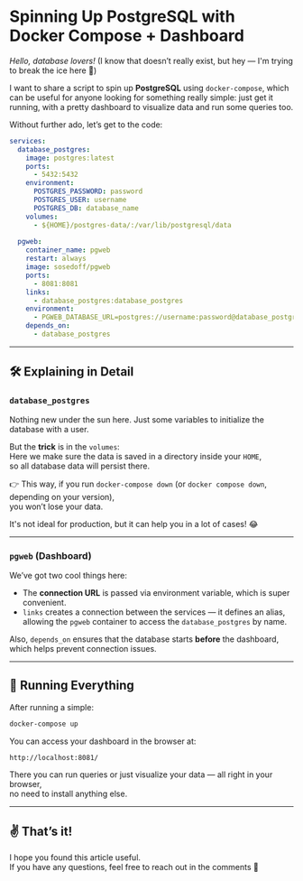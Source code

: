 # Spinning Up PostgreSQL with Docker Compose + Dashboard

*Hello, database lovers!* (I know that doesn’t really exist, but hey — I'm trying to break the ice here 🫠)

I want to share a script to spin up **PostgreSQL** using `docker-compose`, which can be useful for anyone
looking for something really simple: just get it running, with a pretty dashboard to visualize data and run some queries too.

Without further ado, let’s get to the code:

```yaml
services:
  database_postgres:    
    image: postgres:latest
    ports:
      - 5432:5432
    environment:
      POSTGRES_PASSWORD: password
      POSTGRES_USER: username
      POSTGRES_DB: database_name 
    volumes:
      - ${HOME}/postgres-data/:/var/lib/postgresql/data    
      
  pgweb:
    container_name: pgweb
    restart: always
    image: sosedoff/pgweb
    ports:
      - 8081:8081
    links:
      - database_postgres:database_postgres
    environment:
      - PGWEB_DATABASE_URL=postgres://username:password@database_postgres:5432/database_name?sslmode=disable
    depends_on:
      - database_postgres
```

---

## 🛠 Explaining in Detail

### `database_postgres`

Nothing new under the sun here. Just some variables to initialize the database with a user.

But the **trick** is in the `volumes`:  
Here we make sure the data is saved in a directory inside your `HOME`,  
so all database data will persist there.

👉 This way, if you run `docker-compose down` (or `docker compose down`, depending on your version),  
you won’t lose your data.

It's not ideal for production, but it can help you in a lot of cases! 😂

---

### `pgweb` (Dashboard)

We’ve got two cool things here:

- The **connection URL** is passed via environment variable, which is super convenient.
- `links` creates a connection between the services — it defines an alias, allowing the `pgweb` container
to access the `database_postgres` by name.

Also, `depends_on` ensures that the database starts **before** the dashboard,  
which helps prevent connection issues.

---

## 🚀 Running Everything

After running a simple:

```bash
docker-compose up
```

You can access your dashboard in the browser at:

```
http://localhost:8081/
```

There you can run queries or just visualize your data — all right in your browser,  
no need to install anything else.

---

## ✌️ That’s it!

I hope you found this article useful.  
If you have any questions, feel free to reach out in the comments 🤙
